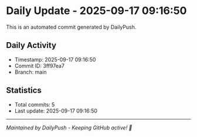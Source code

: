 # Daily Update - 2025-09-17 09:16:50

This is an automated commit generated by DailyPush.

## Daily Activity
- Timestamp: 2025-09-17 09:16:50
- Commit ID: 3ff97ea7
- Branch: main

## Statistics
- Total commits: 5
- Last update: 2025-09-17 09:16:50

---
*Maintained by DailyPush - Keeping GitHub active! 🚀*
